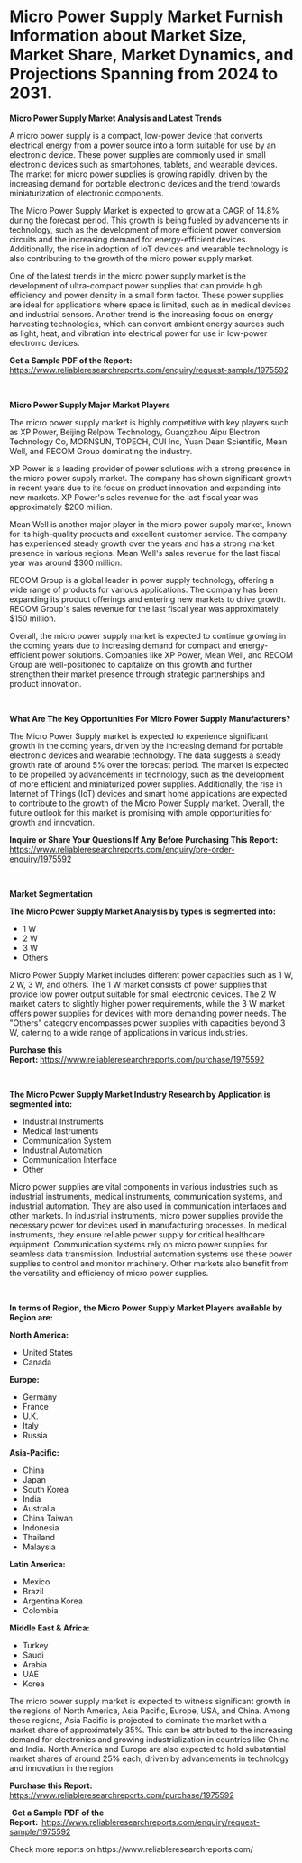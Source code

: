 <p><h1>Micro Power Supply Market Furnish Information about Market Size, Market Share, Market Dynamics, and Projections Spanning from 2024 to 2031.</h1></p><p><strong>Micro Power Supply Market Analysis and Latest Trends</strong></p>
<p><p>A micro power supply is a compact, low-power device that converts electrical energy from a power source into a form suitable for use by an electronic device. These power supplies are commonly used in small electronic devices such as smartphones, tablets, and wearable devices. The market for micro power supplies is growing rapidly, driven by the increasing demand for portable electronic devices and the trend towards miniaturization of electronic components.</p><p>The Micro Power Supply Market is expected to grow at a CAGR of 14.8% during the forecast period. This growth is being fueled by advancements in technology, such as the development of more efficient power conversion circuits and the increasing demand for energy-efficient devices. Additionally, the rise in adoption of IoT devices and wearable technology is also contributing to the growth of the micro power supply market.</p><p>One of the latest trends in the micro power supply market is the development of ultra-compact power supplies that can provide high efficiency and power density in a small form factor. These power supplies are ideal for applications where space is limited, such as in medical devices and industrial sensors. Another trend is the increasing focus on energy harvesting technologies, which can convert ambient energy sources such as light, heat, and vibration into electrical power for use in low-power electronic devices.</p></p>
<p><strong>Get a Sample PDF of the Report:&nbsp;</strong> <a href="https://www.reliableresearchreports.com/enquiry/request-sample/1975592">https://www.reliableresearchreports.com/enquiry/request-sample/1975592</a></p>
<p>&nbsp;</p>
<p><strong>Micro Power Supply Major Market Players</strong></p>
<p><p>The micro power supply market is highly competitive with key players such as XP Power, Beijing Relpow Technology, Guangzhou Aipu Electron Technology Co, MORNSUN, TOPECH, CUI Inc, Yuan Dean Scientific, Mean Well, and RECOM Group dominating the industry. </p><p>XP Power is a leading provider of power solutions with a strong presence in the micro power supply market. The company has shown significant growth in recent years due to its focus on product innovation and expanding into new markets. XP Power's sales revenue for the last fiscal year was approximately $200 million.</p><p>Mean Well is another major player in the micro power supply market, known for its high-quality products and excellent customer service. The company has experienced steady growth over the years and has a strong market presence in various regions. Mean Well's sales revenue for the last fiscal year was around $300 million.</p><p>RECOM Group is a global leader in power supply technology, offering a wide range of products for various applications. The company has been expanding its product offerings and entering new markets to drive growth. RECOM Group's sales revenue for the last fiscal year was approximately $150 million.</p><p>Overall, the micro power supply market is expected to continue growing in the coming years due to increasing demand for compact and energy-efficient power solutions. Companies like XP Power, Mean Well, and RECOM Group are well-positioned to capitalize on this growth and further strengthen their market presence through strategic partnerships and product innovation.</p></p>
<p>&nbsp;</p>
<p><strong>What Are The Key Opportunities For Micro Power Supply Manufacturers?</strong></p>
<p><p>The Micro Power Supply market is expected to experience significant growth in the coming years, driven by the increasing demand for portable electronic devices and wearable technology. The data suggests a steady growth rate of around 5% over the forecast period. The market is expected to be propelled by advancements in technology, such as the development of more efficient and miniaturized power supplies. Additionally, the rise in Internet of Things (IoT) devices and smart home applications are expected to contribute to the growth of the Micro Power Supply market. Overall, the future outlook for this market is promising with ample opportunities for growth and innovation.</p></p>
<p><strong>Inquire or Share Your Questions If Any Before Purchasing This Report:</strong> <a href="https://www.reliableresearchreports.com/enquiry/pre-order-enquiry/1975592">https://www.reliableresearchreports.com/enquiry/pre-order-enquiry/1975592</a></p>
<p>&nbsp;</p>
<p><strong>Market Segmentation</strong></p>
<p><strong>The Micro Power Supply Market Analysis by types is segmented into:</strong></p>
<p><ul><li>1 W</li><li>2 W</li><li>3 W</li><li>Others</li></ul></p>
<p><p>Micro Power Supply Market includes different power capacities such as 1 W, 2 W, 3 W, and others. The 1 W market consists of power supplies that provide low power output suitable for small electronic devices. The 2 W market caters to slightly higher power requirements, while the 3 W market offers power supplies for devices with more demanding power needs. The "Others" category encompasses power supplies with capacities beyond 3 W, catering to a wide range of applications in various industries.</p></p>
<p><strong>Purchase this Report:&nbsp;</strong><a href="https://www.reliableresearchreports.com/purchase/1975592">https://www.reliableresearchreports.com/purchase/1975592</a></p>
<p>&nbsp;</p>
<p><strong>The Micro Power Supply Market Industry Research by Application is segmented into:</strong></p>
<p><ul><li>Industrial Instruments</li><li>Medical Instruments</li><li>Communication System</li><li>Industrial Automation</li><li>Communication Interface</li><li>Other</li></ul></p>
<p><p>Micro power supplies are vital components in various industries such as industrial instruments, medical instruments, communication systems, and industrial automation. They are also used in communication interfaces and other markets. In industrial instruments, micro power supplies provide the necessary power for devices used in manufacturing processes. In medical instruments, they ensure reliable power supply for critical healthcare equipment. Communication systems rely on micro power supplies for seamless data transmission. Industrial automation systems use these power supplies to control and monitor machinery. Other markets also benefit from the versatility and efficiency of micro power supplies.</p></p>
<p>&nbsp;</p>
<p><strong>In terms of Region, the Micro Power Supply Market Players available by Region are:</strong></p>
<p>
    <p> <strong> North America: </strong>
        <ul>
            <li>United States</li>
            <li>Canada</li>
        </ul>
        </p> 
    <p> <strong> Europe: </strong>
        <ul>
            <li>Germany</li>
            <li>France</li>
            <li>U.K.</li>
            <li>Italy</li>
            <li>Russia</li>
        </ul>
        </p> 
    <p> <strong> Asia-Pacific: </strong>
        <ul>
            <li>China</li>
            <li>Japan</li>
            <li>South Korea</li>
            <li>India</li>
            <li>Australia</li>
            <li>China Taiwan</li>
            <li>Indonesia</li>
            <li>Thailand</li>
            <li>Malaysia</li>
        </ul>
        </p> 
    <p> <strong> Latin America: </strong>
        <ul>
            <li>Mexico</li>
            <li>Brazil</li>
            <li>Argentina Korea</li>
            <li>Colombia</li>
        </ul>
        </p> 
    <p> <strong> Middle East & Africa: </strong>
        <ul>
            <li>Turkey</li>
            <li>Saudi</li>
            <li>Arabia</li>
            <li>UAE</li>
            <li>Korea</li>
        </ul>
    </p>
    </p>
<p><p>The micro power supply market is expected to witness significant growth in the regions of North America, Asia Pacific, Europe, USA, and China. Among these regions, Asia Pacific is projected to dominate the market with a market share of approximately 35%. This can be attributed to the increasing demand for electronics and growing industrialization in countries like China and India. North America and Europe are also expected to hold substantial market shares of around 25% each, driven by advancements in technology and innovation in the region.</p></p>
<p><strong>Purchase this Report: </strong><a href="https://www.reliableresearchreports.com/purchase/1975592">https://www.reliableresearchreports.com/purchase/1975592</a></p>
<p>&nbsp;<strong>Get a Sample PDF of the Report:&nbsp;&nbsp;</strong><a href="https://www.reliableresearchreports.com/enquiry/request-sample/1975592">https://www.reliableresearchreports.com/enquiry/request-sample/1975592</a></p>
<p><strong></strong></p>
<p>Check more reports on https://www.reliableresearchreports.com/</p>